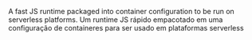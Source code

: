 A fast JS runtime packaged into container configuration to be run on serverless platforms.
Um runtime JS rápido empacotado em uma configuração de containeres para ser usado em plataformas serverless